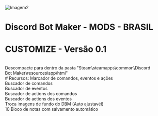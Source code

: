 ![Imagem2](https://user-images.githubusercontent.com/43226244/131952818-12cb8eb1-0337-40e0-a1c8-0cdb3ee3cebb.png)
# Discord Bot Maker - MODS - BRASIL

# CUSTOMIZE - Versão 0.1
<br>
Descompacte para dentro da pasta "Steam\steamapps\common\Discord Bot Maker\resources\app\html"
<br>
# Recursos:
Marcador de comandos, eventos e ações<br>
Buscador de comandos<br>
Buscador de eventos<br>
Buscador de actions dos comandos<br>
Buscador de actions dos eventos<br>
Troca imagens de fundo do DBM (Auto ajustavél)<br>
10 Bloco de notas com salvamento automático<br><br>
